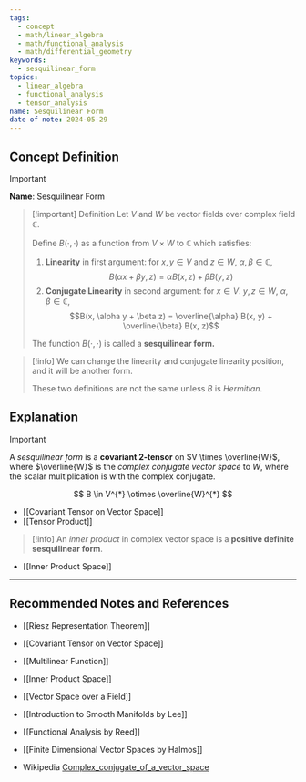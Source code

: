 ```yaml
---
tags:
  - concept
  - math/linear_algebra
  - math/functional_analysis
  - math/differential_geometry
keywords:
  - sesquilinear_form
topics:
  - linear_algebra
  - functional_analysis
  - tensor_analysis
name: Sesquilinear Form
date of note: 2024-05-29
---
```


## Concept Definition

>[!important]
>**Name**: Sesquilinear Form


>[!important] Definition
>Let $V$ and $W$ be vector fields over complex field $\mathbb{C}$.
>
>Define $B(\cdot, \cdot)$ as a function from $V \times W$ to $\mathbb{C}$ which satisfies:
> 
> 1. **Linearity** in first argument: for $x,y\in V$ and $z\in W$,  $\alpha, \beta \in \mathbb{C}$, $$B(\alpha x + \beta y, z) = \alpha B(x, z) + \beta B(y, z)$$
> 2. **Conjugate Linearity** in second argument: for $x\in V$. $y, z\in W$, $\alpha, \beta \in \mathbb{C}$, $$B(x, \alpha y + \beta z) = \overline{\alpha} B(x, y) + \overline{\beta} B(x, z)$$
>
>The function $B(\cdot, \cdot)$  is called a **sesquilinear form.**

>[!info]
>We can change the linearity and conjugate linearity position, and it will be another form. 
>
>These two definitions are not the same unless $B$ is *Hermitian*.

## Explanation

>[!important]
>A *sesquilinear form* is a **covariant 2-tensor** on $V \times \overline{W}$, where $\overline{W}$ is the *complex conjugate vector space* to $W$, where the scalar multiplication is with the complex conjugate.
>
>$$
>B \in V^{*} \otimes \overline{W}^{*}
>$$

- [[Covariant Tensor on Vector Space]]
- [[Tensor Product]]

>[!info]
>An *inner product* in complex vector space is a **positive definite sesquilinear form**.

- [[Inner Product Space]]



-----------
##  Recommended Notes and References

- [[Riesz Representation Theorem]]


- [[Covariant Tensor on Vector Space]]
- [[Multilinear Function]]
- [[Inner Product Space]]
- [[Vector Space over a Field]]


- [[Introduction to Smooth Manifolds by Lee]]
- [[Functional Analysis by Reed]]
- [[Finite Dimensional Vector Spaces by Halmos]]


- Wikipedia [Complex_conjugate_of_a_vector_space](https://en.wikipedia.org/wiki/Complex_conjugate_of_a_vector_space)